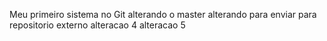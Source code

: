 Meu primeiro sistema no Git
alterando o master
alterando para enviar para repositorio externo
alteracao 4
alteracao 5